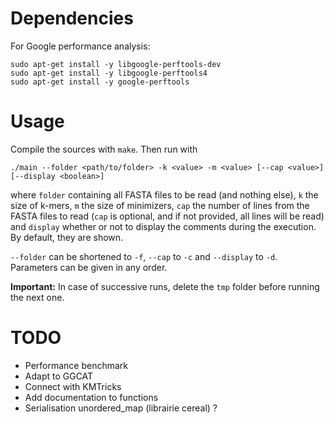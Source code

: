 # Dependencies

For Google performance analysis:   
```
sudo apt-get install -y libgoogle-perftools-dev
sudo apt-get install -y libgoogle-perftools4
sudo apt-get install -y google-perftools 
```

# Usage

Compile the sources with `make`. Then run with

```
./main --folder <path/to/folder> -k <value> -m <value> [--cap <value>] [--display <boolean>] 
```
where `folder` containing all FASTA files to be read (and nothing else), `k` the size of k-mers, `m` the size of minimizers, `cap` the number of lines from the FASTA files to read (`cap` is optional, and if not provided, all lines will be read) and `display` whether or not to display the comments during the execution. By default, they are shown.

 `--folder` can be shortened to `-f`, `--cap` to `-c` and `--display` to `-d`. Parameters can be given in any order.

**Important:** 
In case of successive runs, delete the `tmp` folder before running the next one. 

# TODO

- Performance benchmark
- Adapt to GGCAT
- Connect with KMTricks
- Add documentation to functions
- Serialisation unordered_map (librairie cereal) ?